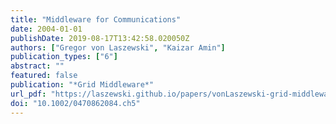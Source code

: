 ```yaml
---
title: "Middleware for Communications"
date: 2004-01-01
publishDate: 2019-08-17T13:42:58.020050Z
authors: ["Gregor von Laszewski", "Kaizar Amin"]
publication_types: ["6"]
abstract: ""
featured: false
publication: "*Grid Middleware*"
url_pdf: "https://laszewski.github.io/papers/vonLaszewski-grid-middleware.pdf"
doi: "10.1002/0470862084.ch5"
---
```


